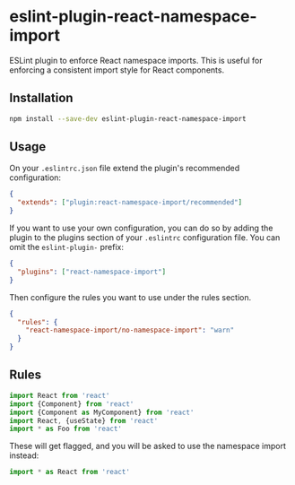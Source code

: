 # eslint-plugin-react-namespace-import

ESLint plugin to enforce React namespace imports. This is useful for enforcing a consistent import style for React components.

## Installation

```sh
npm install --save-dev eslint-plugin-react-namespace-import
```

## Usage

On your `.eslintrc.json` file extend the plugin's recommended configuration:

```json
{
  "extends": ["plugin:react-namespace-import/recommended"]
}
```

If you want to use your own configuration, you can do so by adding the plugin to the plugins section of your `.eslintrc` configuration file. You can omit the `eslint-plugin-` prefix:

```json
{
  "plugins": ["react-namespace-import"]
}
```

Then configure the rules you want to use under the rules section.

```json
{
  "rules": {
    "react-namespace-import/no-namespace-import": "warn"
  }
}
```

## Rules

```javascript
import React from 'react'
import {Component} from 'react'
import {Component as MyComponent} from 'react'
import React, {useState} from 'react'
import * as Foo from 'react'
```

These will get flagged, and you will be asked to use the namespace import instead:

```javascript
import * as React from 'react'
```
